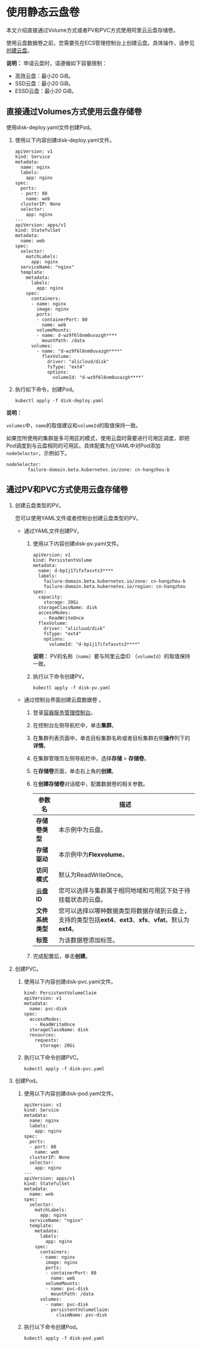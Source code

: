 # 使用静态云盘卷

本文介绍直接通过Volume方式或者PV和PVC方式使用阿里云云盘存储卷。

使用云盘数据卷之前，您需要先在ECS管理控制台上创建云盘。具体操作，请参见[创建云盘](/cn.zh-CN/块存储/云盘基础操作/创建云盘/创建云盘.md)。

**说明：** 申请云盘时，请遵循如下容量限制：

-   高效云盘：最小20 GiB。
-   SSD云盘：最小20 GiB。
-   ESSD云盘：最小20 GiB。

## 直接通过Volumes方式使用云盘存储卷

使用disk-deploy.yaml文件创建Pod。

1.  使用以下内容创建disk-deploy.yaml文件。

    ```
    apiVersion: v1
    kind: Service
    metadata:
      name: nginx
      labels:
        app: nginx
    spec:
      ports:
      - port: 80
        name: web
      clusterIP: None
      selector:
        app: nginx
    ---
    apiVersion: apps/v1
    kind: StatefulSet
    metadata:
      name: web
    spec:
      selector:
        matchLabels:
          app: nginx
      serviceName: "nginx"
      template:
        metadata:
          labels:
            app: nginx
        spec:
          containers:
          - name: nginx
            image: nginx
            ports:
            - containerPort: 80
              name: web
            volumeMounts:
            - name: d-wz9f6l6nm0uvazgh****
              mountPath: /data
          volumes:
            - name: "d-wz9f6l6nm0uvazgh****"
              flexVolume:
                driver: "alicloud/disk"
                fsType: "ext4"
                options:
                  volumeId: "d-wz9f6l6nm0uvazgh****"
    ```

2.  执行如下命令，创建Pod。

    ```
    kubectl apply -f disk-deploy.yaml
    ```


**说明：**

`volumes`中，`name`的取值建议和`volumeId`的取值保持一致。

如果您所使用的集群是多可用区的模式，使用云盘时需要进行可用区调度，即把Pod调度到与云盘相同的可用区。具体配置为在YAML中对Pod添加`nodeSelector`，示例如下。

```
nodeSelector:
        failure-domain.beta.kubernetes.io/zone: cn-hangzhou-b
```

## 通过PV和PVC方式使用云盘存储卷

1.  创建云盘类型的PV。

    您可以使用YAML文件或者控制台创建云盘类型的PV。

    -   通过YAML文件创建PV。
        1.  使用以下内容创建disk-pv.yaml文件。

            ```
            apiVersion: v1
            kind: PersistentVolume
            metadata:
              name: d-bp1j17ifxfasvts3****
              labels:
                failure-domain.beta.kubernetes.io/zone: cn-hangzhou-b
                failure-domain.beta.kubernetes.io/region: cn-hangzhou
            spec:
              capacity:
                storage: 20Gi
              storageClassName: disk
              accessModes:
                - ReadWriteOnce
              flexVolume:
                driver: "alicloud/disk"
                fsType: "ext4"
                options:
                  volumeId: "d-bp1j17ifxfasvts3****"
            ```

            **说明：** PV的名称（`name`）要与阿里云盘ID （`volumeId`）的取值保持一致。

        2.  执行以下命令创建PV。

            ```
            kubectl apply -f disk-pv.yaml
            ```

    -   通过控制台界面创建云盘数据卷 。
        1.  登录[容器服务管理控制台](https://cs.console.aliyun.com)。
        2.  在控制台左侧导航栏中，单击**集群**。
        3.  在集群列表页面中，单击目标集群名称或者目标集群右侧**操作**列下的**详情**。
        4.  在集群管理页左侧导航栏中，选择**存储** \> **存储卷**。
        5.  在**存储卷**页面，单击右上角的**创建**。
        6.  在**创建存储卷**对话框中，配置数据卷的相关参数。

            |参数名|描述|
            |---|--|
            |**存储卷类型**|本示例中为云盘。|
            |**存储驱动**|本示例中为**Flexvolume**。|
            |**访问模式**|默认为ReadWriteOnce。|
            |**云盘ID**|您可以选择与集群属于相同地域和可用区下处于待挂载状态的云盘。|
            |**文件系统类型**|您可以选择以哪种数据类型将数据存储到云盘上，支持的类型包括**ext4**、**ext3**、**xfs**、**vfat**。默认为**ext4**。|
            |**标签**|为该数据卷添加标签。|

        7.  完成配置后，单击**创建**。
2.  创建PVC。

    1.  使用以下内容创建disk-pvc.yaml文件。

        ```
        kind: PersistentVolumeClaim
        apiVersion: v1
        metadata:
          name: pvc-disk
        spec:
          accessModes:
            - ReadWriteOnce
          storageClassName: disk
          resources:
            requests:
              storage: 20Gi
        ```

    2.  执行以下命令创建PVC。

        ```
        kubectl apply -f disk-pvc.yaml
        ```

3.  创建Pod。

    1.  使用以下内容创建disk-pod.yaml文件。

        ```
        apiVersion: v1
        kind: Service
        metadata:
          name: nginx
          labels:
            app: nginx
        spec:
          ports:
          - port: 80
            name: web
          clusterIP: None
          selector:
            app: nginx
        ---
        apiVersion: apps/v1
        kind: StatefulSet
        metadata:
          name: web
        spec:
          selector:
            matchLabels:
              app: nginx
          serviceName: "nginx"
          template:
            metadata:
              labels:
                app: nginx
            spec:
              containers:
              - name: nginx
                image: nginx
                ports:
                - containerPort: 80
                  name: web
                volumeMounts:
                - name: pvc-disk
                  mountPath: /data
              volumes:
                - name: pvc-disk
                  persistentVolumeClaim:
                    claimName: pvc-disk
        ```

    2.  执行以下命令创建Pod。

        ```
        kubectl apply -f disk-pod.yaml
        ```


